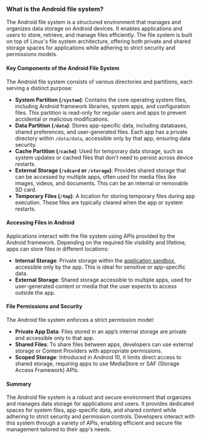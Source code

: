 ### What is the Android file system?

The Android file system is a structured environment that manages and organizes data storage on Android devices. It enables applications and users to store, retrieve, and manage files efficiently. The file system is built on top of Linux's file system architecture, offering both private and shared storage spaces for applications while adhering to strict security and permissions models.

#### Key Components of the Android File System

The Android file system consists of various directories and partitions, each serving a distinct purpose:

- **System Partition (`/system`)**: Contains the core operating system files, including Android framework libraries, system apps, and configuration files. This partition is read-only for regular users and apps to prevent accidental or malicious modifications.
- **Data Partition (`/data`)**: Stores app-specific data, including databases, shared preferences, and user-generated files. Each app has a private directory within `/data/data`, accessible only by that app, ensuring data security.
- **Cache Partition (`/cache`)**: Used for temporary data storage, such as system updates or cached files that don't need to persist across device restarts.
- **External Storage (`/sdcard` or `/storage`)**: Provides shared storage that can be accessed by multiple apps, often used for media files like images, videos, and documents. This can be an internal or removable SD card.
- **Temporary Files (`/tmp`)**: A location for storing temporary files during app execution. These files are typically cleared when the app or system restarts.

#### Accessing Files in Android

Applications interact with the file system using APIs provided by the Android framework. Depending on the required file visibility and lifetime, apps can store files in different locations:

- **Internal Storage**: Private storage within the [application sandbox](https://source.android.com/docs/security/app-sandbox), accessible only by the app. This is ideal for sensitive or app-specific data.
- **External Storage**: Shared storage accessible to multiple apps, used for user-generated content or media that the user expects to access outside the app.

#### File Permissions and Security

The Android file system enforces a strict permission model:

- **Private App Data**: Files stored in an app’s internal storage are private and accessible only to that app.
- **Shared Files**: To share files between apps, developers can use external storage or Content Providers with appropriate permissions.
- **Scoped Storage**: Introduced in Android 10, it limits direct access to shared storage, requiring apps to use MediaStore or SAF (Storage Access Framework) APIs.

#### Summary

The Android file system is a robust and secure environment that organizes and manages data storage for applications and users. It provides dedicated spaces for system files, app-specific data, and shared content while adhering to strict security and permission controls. Developers interact with this system through a variety of APIs, enabling efficient and secure file management tailored to their app's needs.
